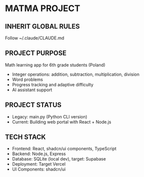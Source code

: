 # MATMA PROJECT

## INHERIT GLOBAL RULES
Follow ~/.claude/CLAUDE.md

## PROJECT PURPOSE
Math learning app for 6th grade students (Poland)
- Integer operations: addition, subtraction, multiplication, division
- Word problems
- Progress tracking and adaptive difficulty
- AI assistant support

## PROJECT STATUS
- Legacy: main.py (Python CLI version)
- Current: Building web portal with React + Node.js

## TECH STACK
- Frontend: React, shadcn/ui components, TypeScript
- Backend: Node.js, Express
- Database: SQLite (local dev), target: Supabase
- Deployment: Target Vercel
- UI Components: shadcn/ui